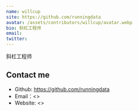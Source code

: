 ```yaml
---
name: willcup
site: https://github.com/runningdata
avatar: /assets/contributors/willcup/avatar.webp
bio: 斜杠工程师
email:
twitter:
---
```


斜杠工程师

## Contact me

- Github: <https://github.com/runningdata>
- Email：<>
- Website: <>
